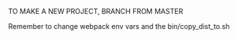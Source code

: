TO MAKE A NEW PROJECT, BRANCH FROM MASTER

Remember to change webpack env vars and the bin/copy_dist_to.sh